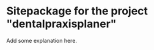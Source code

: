 Sitepackage for the project "dentalpraxisplaner"
==============================================================

Add some explanation here.
